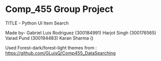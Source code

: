 # Comp_455 Group Project
TITLE - Python UI Item Search

Made by-
Gabriel Luis Rodriguez (300184991)
Harjot Singh (300176565)
Varad Pund (300194483)
Karan Sharma ()

Used Forest-dark/forest-light themes from : https://github.com/GLuisQ/Comp455_DataSearching
